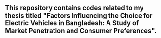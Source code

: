 ## This repository contains codes related to my thesis titled "Factors Influencing the Choice for Electric Vehicles in Bangladesh: A Study of Market Penetration and Consumer Preferences".
